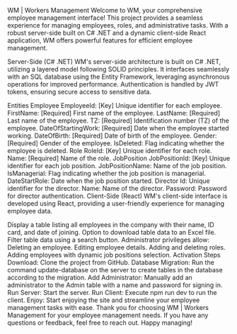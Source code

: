 WM | Workers Management
Welcome to WM, your comprehensive employee management interface! This project provides a seamless experience for managing employees, roles, and administrative tasks. With a robust server-side built on C# .NET and a dynamic client-side React application, WM offers powerful features for efficient employee management.

Server-Side (C# .NET)
WM's server-side architecture is built on C# .NET, utilizing a layered model following SOLID principles. It interfaces seamlessly with an SQL database using the Entity Framework, leveraging asynchronous operations for improved performance. Authentication is handled by JWT tokens, ensuring secure access to sensitive data.

Entities
Employee
EmployeeId: [Key] Unique identifier for each employee.
FirstName: [Required] First name of the employee.
LastName: [Required] Last name of the employee.
TZ: [Required] Identification number (TZ) of the employee.
DateOfStartingWork: [Required] Date when the employee started working.
DateOfBirth: [Required] Date of birth of the employee.
Gender: [Required] Gender of the employee.
IsDeleted: Flag indicating whether the employee is deleted.
Role
RoleId: [Key] Unique identifier for each role.
Name: [Required] Name of the role.
JobPosition
JobPositionId: [Key] Unique identifier for each job position.
JobPositionName: Name of the job position.
IsManagerial: Flag indicating whether the job position is managerial.
DateStartRole: Date when the job position started.
Director
Id: Unique identifier for the director.
Name: Name of the director.
Password: Password for director authentication.
Client-Side (React)
WM's client-side interface is developed using React, providing a user-friendly experience for managing employee data.

Display a table listing all employees in the company with their name, ID card, and date of joining.
Option to download table data to an Excel file.
Filter table data using a search button.
Administrator privileges allow:
Deleting an employee.
Editing employee details.
Adding and deleting roles.
Adding employees with dynamic job positions selection.
Activation Steps
Download: Clone the project from GitHub.
Database Migration: Run the command update-database on the server to create tables in the database according to the migration.
Add Administrator: Manually add an administrator to the Admin table with a name and password for signing in.
Run Server: Start the server.
Run Client: Execute npm run dev to run the client.
Enjoy: Start enjoying the site and streamline your employee management tasks with ease.
Thank you for choosing WM | Workers Management for your employee management needs. If you have any questions or feedback, feel free to reach out. Happy managing!
